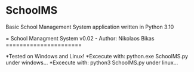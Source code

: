 # SchoolMS
Basic School Management System application written in Python 3.10

= School Managment System v0.02 - Author: Nikolaos Bikas ======================

*Tested on Windows and Linux!
*Excecute with: python.exe SchoolMS.py under windows...
*Excecute with: python3 SchoolMS.py under linux...

